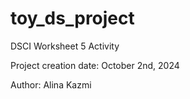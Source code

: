 # toy_ds_project
DSCI Worksheet 5 Activity

Project creation date: October 2nd, 2024

Author: Alina Kazmi
